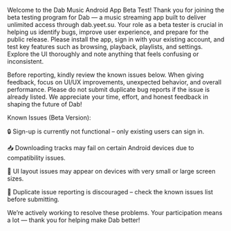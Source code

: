 Welcome to the Dab Music Android App Beta Test!
Thank you for joining the beta testing program for Dab — a music streaming app built to deliver unlimited access through dab.yeet.su. Your role as a beta tester is crucial in helping us identify bugs, improve user experience, and prepare for the public release. Please install the app, sign in with your existing account, and test key features such as browsing, playback, playlists, and settings. Explore the UI thoroughly and note anything that feels confusing or inconsistent.

Before reporting, kindly review the known issues below. When giving feedback, focus on UI/UX improvements, unexpected behavior, and overall performance. Please do not submit duplicate bug reports if the issue is already listed. We appreciate your time, effort, and honest feedback in shaping the future of Dab!

Known Issues (Beta Version):

🔒 Sign-up is currently not functional – only existing users can sign in.

📥 Downloading tracks may fail on certain Android devices due to compatibility issues.

🧩 UI layout issues may appear on devices with very small or large screen sizes.

🔁 Duplicate issue reporting is discouraged – check the known issues list before submitting.

We’re actively working to resolve these problems. Your participation means a lot — thank you for helping make Dab better!
